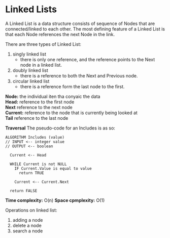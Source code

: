 # Linked Lists
A Linked List is a data structure consists of sequence of Nodes that are connected/linked to each other. The most defining feature of a Linked List is that each Node references the next Node in the link.  

There are three types of Linked List:
1. singly linked list
    * there is only one reference, and the reference points to the Next node in a linked list.
2. doubly linked list
    * there is a reference to both the Next and Previous node.
3. circular linked list
    * there is a reference form the last node to the first.


**Node:** the individual iten tha conyaic the data  
**Head:** reference to the first node  
**Next** reference to the next node  
**Current:** reference to the node that is currently being looked at  
**Tail** reference to the last node  


**Traversal**
The pseudo-code for an Includes is as so:
```
ALGORITHM Includes (value)
// INPUT <-- integer value
// OUTPUT <-- boolean

  Current <-- Head

  WHILE Current is not NULL
    IF Current.Value is equal to value
      return TRUE

    Current <-- Current.Next

  return FALSE
```

**Time complexity:** O(n)
**Space cpmplexity:** O(1)

Operations on linked list:
1. adding a node
2. delete a node
3. search a node